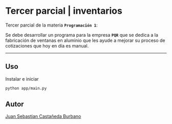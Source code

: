 # Tercer parcial | inventarios

Tercer parcial de la materia __`Programación 1`__: 

Se debe desarrollar un programa para la empresa __`PQR`__ que se dedica a la fabricación de ventanas en aluminio que les ayude a mejorar su proceso de cotizaciones que hoy en día es manual.

---

## Uso

Instalar e iniciar
```bash
python app/main.py
```

## Autor

[Juan Sebastian Castañeda Burbano](https://github.com/jusecabu)